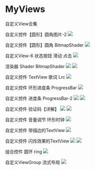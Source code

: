 # MyViews
自定义View合集


自定义控件【圆形】圆角图片-2 
![](http://images2015.cnblogs.com/blog/795730/201605/795730-20160505162014779-1640308521.jpg)

自定义控件【圆形】圆角 BitmapShader 
![](http://images2015.cnblogs.com/blog/795730/201605/795730-20160505154751060-1323386754.jpg)

自定义View-6 状态按钮 滑动 点击 
![](http://images2015.cnblogs.com/blog/795730/201605/795730-20160505194956435-1909717820.jpg)

渲染器 Shader BitmapShader 
![](http://images2015.cnblogs.com/blog/795730/201605/795730-20160513005339671-1750905422.jpg)
![](http://images2015.cnblogs.com/blog/795730/201605/795730-20160513005340859-904779634.jpg)

自定义控件 TextView 歌词 Lrc 
![](http://images2015.cnblogs.com/blog/795730/201605/795730-20160505162954279-857884248.jpg)

自定义控件 环形进度条 ProgressBar 
![](http://images2015.cnblogs.com/blog/795730/201605/795730-20160505211824435-300186067.jpg)

自定义控件 进度条 ProgressBar-2 
![](http://images2015.cnblogs.com/blog/795730/201605/795730-20160506100213419-1430725592.png)
![](http://images2015.cnblogs.com/blog/795730/201605/795730-20160506100213935-994917460.png)

自定义控件 验证码【详解】 
![](http://images2015.cnblogs.com/blog/795730/201605/795730-20160505104241435-1154773941.jpg)
![](http://images2015.cnblogs.com/blog/795730/201605/795730-20160505104241435-1154773941.jpg)

自定义控件 音量调节 环形时钟 
![](http://images2015.cnblogs.com/blog/795730/201605/795730-20160506111218326-1707582824.jpg)

自定义控件 带描边的TextView 
![](http://images2015.cnblogs.com/blog/795730/201605/795730-20160506121227060-1729102981.png)

自定义控件 闪烁效果的TextView 
![](http://images2015.cnblogs.com/blog/795730/201606/795730-20160627165026093-927484930.png)
![](http://images2015.cnblogs.com/blog/795730/201606/795730-20160627165026609-161771615.png)

组合控件 圆环 ring 
![](http://images2015.cnblogs.com/blog/795730/201605/795730-20160515002714249-1035305584.jpg)

自定义ViewGroup 流式布局 
![](http://images2015.cnblogs.com/blog/795730/201605/795730-20160509172738937-1070641720.jpg)
